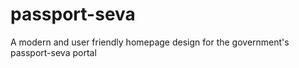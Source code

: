 # passport-seva
A modern and user friendly homepage design for the government's passport-seva portal
